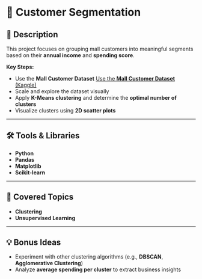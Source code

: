 # 🧩 Customer Segmentation

## 📖 Description
This project focuses on grouping mall customers into meaningful segments based on their **annual income** and **spending score**.  

**Key Steps:**
- Use the **Mall Customer Dataset** [Use the **Mall Customer Dataset** (Kaggle)](https://www.kaggle.com/datasets/lainguyn123/student-performance-factors)
- Scale and explore the dataset visually
- Apply **K-Means clustering** and determine the **optimal number of clusters**
- Visualize clusters using **2D scatter plots**

---

## 🛠️ Tools & Libraries
- **Python**
- **Pandas**
- **Matplotlib**
- **Scikit-learn**

---

## 🎯 Covered Topics
- **Clustering**
- **Unsupervised Learning**

---

## 💡 Bonus Ideas
- Experiment with other clustering algorithms (e.g., **DBSCAN**, **Agglomerative Clustering**)
- Analyze **average spending per cluster** to extract business insights
